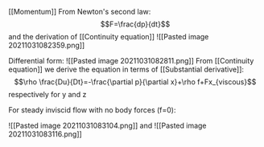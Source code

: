 [[Momentum]]
From Newton's second law:
$$F=\frac{dp}{dt}$$
and the derivation of [[Continuity equation]]
![[Pasted image 20211031082359.png]]

Differential form:
![[Pasted image 20211031082811.png]]
From [[Continuity equation]] we derive the equation in terms of [[Substantial derivative]]: 
$$\rho \frac{Du}{Dt}=-\frac{\partial p}{\partial x}+\rho f+Fx_{viscous}$$
respectively for y and z

For steady inviscid flow with no body forces (f=0):

![[Pasted image 20211031083104.png]]
and
![[Pasted image 20211031083116.png]]